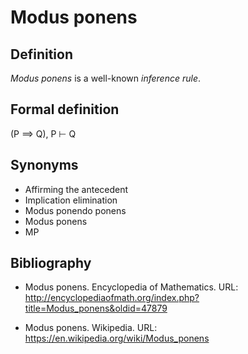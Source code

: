 # Modus ponens

## Definition

_Modus ponens_ is a well-known _inference rule_.

## Formal definition

(P ⟹ Q), P ⊢ Q

## Synonyms

- Affirming the antecedent
- Implication elimination
- Modus ponendo ponens
- Modus ponens
- MP

## Bibliography

- Modus ponens. Encyclopedia of Mathematics. URL: http://encyclopediaofmath.org/index.php?title=Modus_ponens&oldid=47879

- Modus ponens. Wikipedia. URL: https://en.wikipedia.org/wiki/Modus_ponens

